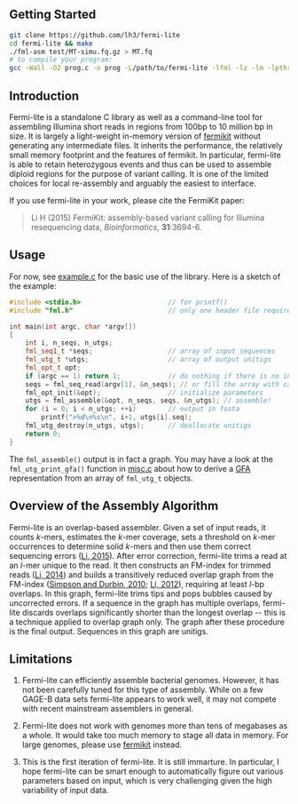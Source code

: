 ## Getting Started
```sh
git clone https://github.com/lh3/fermi-lite
cd fermi-lite && make
./fml-asm test/MT-simu.fq.gz > MT.fq
# to compile your program:
gcc -Wall -O2 prog.c -o prog -L/path/to/fermi-lite -lfml -lz -lm -lpthread
```

## Introduction

Fermi-lite is a standalone C library as well as a command-line tool for
assembling Illumina short reads in regions from 100bp to 10 million bp in size.
It is largely a light-weight in-memory version of [fermikit][fk] without
generating any intermediate files. It inherits the performance, the relatively
small memory footprint and the features of fermikit. In particular, fermi-lite
is able to retain heterozygous events and thus can be used to assemble diploid
regions for the purpose of variant calling. It is one of the limited choices
for local re-assembly and arguably the easiest to interface.

If you use fermi-lite in your work, please cite the FermiKit paper:

> Li H (2015) FermiKit: assembly-based variant calling for Illumina
> resequencing data, *Bioinformatics*, **31**:3694-6.

## Usage

For now, see [example.c][example] for the basic use of the library. Here is a
sketch of the example:
```cpp
#include <stdio.h>                      // for printf()
#include "fml.h"                        // only one header file required

int main(int argc, char *argv[])
{
	int i, n_seqs, n_utgs;
	fml_seq1_t *seqs;                   // array of input sequences
	fml_utg_t *utgs;                    // array of output unitigs
	fml_opt_t opt;
	if (argc == 1) return 1;            // do nothing if there is no input file
	seqs = fml_seq_read(argv[1], &n_seqs); // or fill the array with callers' functions
	fml_opt_init(&opt);                 // initialize parameters
	utgs = fml_assemble(&opt, n_seqs, seqs, &n_utgs); // assemble!
	for (i = 0; i < n_utgs; ++i)        // output in fasta
		printf(">%d\n%s\n", i+1, utgs[i].seq);
	fml_utg_destroy(n_utgs, utgs);      // deallocate unitigs
	return 0;
}
```
The `fml_assemble()` output is in fact a graph. You may have a look at the
`fml_utg_print_gfa()` function in [misc.c][misc] about how to derive a
[GFA][gfa] representation from an array of `fml_utg_t` objects.

## Overview of the Assembly Algorithm

Fermi-lite is an overlap-based assembler. Given a set of input reads, it counts
*k*-mers, estimates the *k*-mer coverage, sets a threshold on *k*-mer
occurrences to determine solid *k*-mers and then use them correct sequencing
errors ([Li, 2015][bfc-paper]). After error correction, fermi-lite trims a read
at an *l*-mer unique to the read. It then constructs an FM-index for trimmed
reads ([Li, 2014][rb2-paper]) and builds a transitively reduced overlap graph from the
FM-index ([Simpson and Durbin, 2010][sga-paper]; [Li, 2012][fm1-paper]),
requiring at least *l*-bp overlaps. In this graph, fermi-lite trims tips and
pops bubbles caused by uncorrected errors. If a sequence in the graph has
multiple overlaps, fermi-lite discards overlaps significantly shorter than the
longest overlap -- this is a technique applied to overlap graph only. The graph
after these procedure is the final output. Sequences in this graph are unitigs.

## Limitations

1. Fermi-lite can efficiently assemble bacterial genomes. However, it has not
   been carefully tuned for this type of assembly. While on a few GAGE-B data
   sets fermi-lite appears to work well, it may not compete with recent
   mainstream assemblers in general.

2. Fermi-lite does not work with genomes more than tens of megabases as a
   whole. It would take too much memory to stage all data in memory. For large
   genomes, please use [fermikit][fk] instead.

3. This is the first iteration of fermi-lite. It is still immarture. In
   particular, I hope fermi-lite can be smart enough to automatically figure
   out various parameters based on input, which is very challenging given the
   high variability of input data.

[sga-paper]: http://www.ncbi.nlm.nih.gov/pubmed/20529929
[bfc-paper]: http://www.ncbi.nlm.nih.gov/pubmed/25953801
[rb2-paper]: http://www.ncbi.nlm.nih.gov/pubmed/25107872
[fm1-paper]: http://www.ncbi.nlm.nih.gov/pubmed/22569178
[bfc]: http://github.com/lh3/bfc
[rb2]: http://github.com/lh3/ropebwt2
[fm2]: http://github.com/lh3/fermi2
[fk]: http://github.com/lh3/fermikit
[example]: https://github.com/lh3/fermi-lite/blob/master/example.c
[header]: https://github.com/lh3/fermi-lite/blob/master/fml.h
[misc]: https://github.com/lh3/fermi-lite/blob/master/misc.c
[gfa]: https://github.com/pmelsted/GFA-spec

